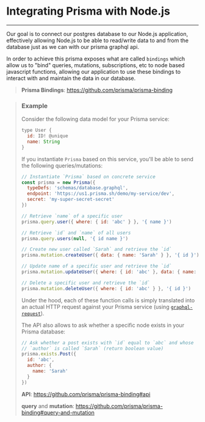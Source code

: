 # Integrating Prisma with Node.js

---------------------------------

Our goal is to connect our postgres database to our Node.js application, effectively allowing Node.js to be able to read/write data to and from the database just as we can with our prisma graphql api. 

In order to achieve this prisma exposes what are called `bindings` which allow us to "bind" queries, mutations, subscriptions, etc to node based javascript functions, allowing our application to use these bindings to interact with and maintain the data in our database. 

> **Prisma Bindings**: https://github.com/prisma/prisma-binding



> ### Example
>
> Consider the following data model for your Prisma service:
>
> ```js
> type User {
>   id: ID! @unique
>   name: String
> }
> ```
>
> If you instantiate `Prisma` based on this service, you'll be able to send the following queries/mutations:
>
> ```js
> // Instantiate `Prisma` based on concrete service
> const prisma = new Prisma({
>   typeDefs: 'schemas/database.graphql',
>   endpoint: 'https://us1.prisma.sh/demo/my-service/dev',
>   secret: 'my-super-secret-secret'
> })
> 
> // Retrieve `name` of a specific user
> prisma.query.user({ where: { id: 'abc' } }, '{ name }')
> 
> // Retrieve `id` and `name` of all users
> prisma.query.users(null, '{ id name }')
> 
> // Create new user called `Sarah` and retrieve the `id`
> prisma.mutation.createUser({ data: { name: 'Sarah' } }, '{ id }')
> 
> // Update name of a specific user and retrieve the `id`
> prisma.mutation.updateUser({ where: { id: 'abc' }, data: { name: 'Sarah' } }, '{ id }')
> 
> // Delete a specific user and retrieve the `id`
> prisma.mutation.deleteUser({ where: { id: 'abc' } }, '{ id }')
> ```
>
> Under the hood, each of these function calls is simply translated into an actual HTTP request against your Prisma service (using [`graphql-request`](https://github.com/prisma/graphql-request)).
>
> The API also allows to ask whether a specific node exists in your Prisma database:
>
> ```js
> // Ask whether a post exists with `id` equal to `abc` and whose
> // `author` is called `Sarah` (return boolean value)
> prisma.exists.Post({
>   id: 'abc',
>   author: {
>     name: 'Sarah'
>   }
> })
> ```
>
> **API**: https://github.com/prisma/prisma-binding#api
>
> **query** and **mutation**: https://github.com/prisma/prisma-binding#query-and-mutation



